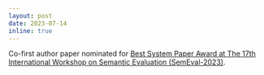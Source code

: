 ```yaml
---
layout: post
date: 2023-07-14
inline: true
---
```


Co-first author paper nominated for <a href="https://semeval.github.io/SemEval2023/awards#:~:text=Nominated%20for%20Best%20System%20Paper%3A%20TohokuNLP%20at%20SemEval%2D2023%20Task%205%3A%20Clickbait%20Spoiling%20via%20Simple%20Seq2Seq%20Generation%20and%20Ensembling%0AHiroto%20Kurita%2C%20Ikumi%20Ito%2C%20Hiroaki%20Funayama%2C%20Shota%20Sasaki%2C%20Shoji%20Moriya%2C%20Ye%20Mengyu%2C%20Kazuma%20Kokuta%2C%20Ryujin%20Hatakeyama%2C%20Shusaku%20Sone%2C%20Kentaro%20Inui">Best System Paper Award at The 17th International Workshop on Semantic Evaluation (SemEval-2023)</a>.
